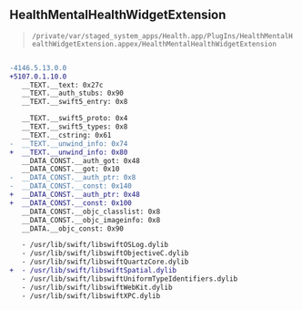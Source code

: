 ## HealthMentalHealthWidgetExtension

> `/private/var/staged_system_apps/Health.app/PlugIns/HealthMentalHealthWidgetExtension.appex/HealthMentalHealthWidgetExtension`

```diff

-4146.5.13.0.0
+5107.0.1.10.0
   __TEXT.__text: 0x27c
   __TEXT.__auth_stubs: 0x90
   __TEXT.__swift5_entry: 0x8

   __TEXT.__swift5_proto: 0x4
   __TEXT.__swift5_types: 0x8
   __TEXT.__cstring: 0x61
-  __TEXT.__unwind_info: 0x74
+  __TEXT.__unwind_info: 0x80
   __DATA_CONST.__auth_got: 0x48
   __DATA_CONST.__got: 0x10
-  __DATA_CONST.__auth_ptr: 0x8
-  __DATA_CONST.__const: 0x140
+  __DATA_CONST.__auth_ptr: 0x48
+  __DATA_CONST.__const: 0x100
   __DATA_CONST.__objc_classlist: 0x8
   __DATA_CONST.__objc_imageinfo: 0x8
   __DATA.__objc_const: 0x90

   - /usr/lib/swift/libswiftOSLog.dylib
   - /usr/lib/swift/libswiftObjectiveC.dylib
   - /usr/lib/swift/libswiftQuartzCore.dylib
+  - /usr/lib/swift/libswiftSpatial.dylib
   - /usr/lib/swift/libswiftUniformTypeIdentifiers.dylib
   - /usr/lib/swift/libswiftWebKit.dylib
   - /usr/lib/swift/libswiftXPC.dylib

```
